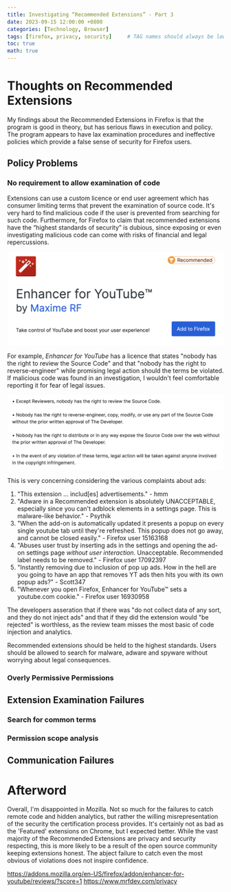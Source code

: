 ```yaml
---
title: Investigating “Recommended Extensions” - Part 3 
date: 2023-09-15 12:00:00 +0800
categories: [Technology, Browser]
tags: [firefox, privacy, security]     # TAG names should always be lowercase
toc: true
math: true
---
```


# Thoughts on Recommended Extensions
My findings about the Recommended Extensions in Firefox is that the program is good in theory, but has serious flaws in execution and policy. The program appears to have lax examination procedures and ineffective policies which provide a false sense of security for Firefox users. 

## Policy Problems

### No requirement to allow examination of code
  
Extensions can use a custom licence or end user agreement which has consumer limiting terms that prevent the examination of source code. It's very hard to find malicious code if the user is prevented from searching for such code.  Furthermore, for Firefox to claim that recommended extensions have the “highest standards of security” is dubious, since exposing or even investigating malicious code can come with risks of financial and legal repercussions.

![Image](https://raw.githubusercontent.com/ColoursofOSINT/ColoursofOSINT.github.io/master/assets/img/images/firefox/Enhance.png)

For example, *Enhancer for YouTube* has a licence that states "nobody has the right to review the Source Code" and that "nobody has the right to reverse-engineer" while promising legal action should the terms be violated. If malicious code was found in an investigation, I wouldn't feel comfortable reporting it for fear of legal issues.

![Image](https://raw.githubusercontent.com/ColoursofOSINT/ColoursofOSINT.github.io/master/assets/img/images/firefox/terms.png)

This is very concerning considering the various complaints about ads:

1. "This extension ... includ[es] advertisements." - hmm 
2. "Adware in a Recommended extension is absolutely UNACCEPTABLE, especially since you can't adblock elements in a settings page. This is malware-like behavior." - Psythik 
3. "When the add-on is automatically updated it presents a popup on every single youtube tab until they're refreshed. This popup does not go away, and cannot be closed easily." - Firefox user 15163168
4. "Abuses user trust by inserting ads in the settings and opening the ad-on settings page *without user interaction*. Unacceptable. Recommended label needs to be removed."  - Firefox user 17092397
5. "Instantly removing due to inclusion of pop up ads. How in the hell are you going to have an app that removes YT ads then hits you with its own popup ads?" - Scott347
6. "Whenever you open Firefox, Enhancer for YouTube™ sets a youtube.com cookie." - Firefox user 16930958

The developers asseration that if there was "do not collect data of any sort, and they do not inject ads" and that if they did the extension would "be rejected" is worthless, as the review team misses the most basic of code injection and analytics. 

Recommended extensions should be held to the highest standards. Users should be allowed to search for malware, adware and spyware without worrying about legal consequences.

### Overly Permissive Permissions


## Extension Examination Failures
### Search for common terms
### Permission scope analysis


## Communication Failures 

# Afterword
Overall, I'm disappointed in Mozilla. Not so much for the failures to catch remote code and hidden analytics, but rather the willing misrepresentation of the security the certification process provides. It's certainly not as bad as the 'Featured' extensions on Chrome, but I expected better. While the vast majority of the Recommended Extensions are privacy and security respecting, this is more likely to be a result of the open source community keeping extensions honest. The abject failure to catch even the most obvious of violations does not inspire confidence.

https://addons.mozilla.org/en-US/firefox/addon/enhancer-for-youtube/reviews/?score=1
https://www.mrfdev.com/privacy
